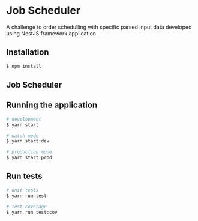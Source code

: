# Job Scheduler

A challenge to order schedulling with specific parsed input data developed using NestJS framework application.

## Installation

```bash
$ npm install
```

## Job Scheduler

## Running the application

```bash
# development
$ yarn start

# watch mode
$ yarn start:dev

# production mode
$ yarn start:prod
```

## Run tests

```bash
# unit tests
$ yarn run test

# test coverage
$ yarn run test:cov
```